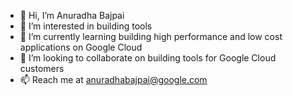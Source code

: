 - 👋 Hi, I’m Anuradha Bajpai
- 👀 I’m interested in building tools 
- 🌱 I’m currently learning building high performance and low cost applications on Google Cloud
- 💞️ I’m looking to collaborate on building tools for Google Cloud customers
- 📫 Reach me at anuradhabajpai@google.com

<!---
anuradha-bajpai-google/anuradha-bajpai-google is a ✨ special ✨ repository because its `README.md` (this file) appears on your GitHub profile.
You can click the Preview link to take a look at your changes.
--->
